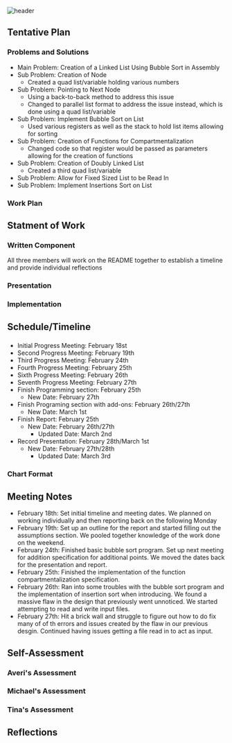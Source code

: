 ![header](https://capsule-render.vercel.app/api?type=waving&color=D5D6EA&height=300&section=header&text=CS3113_SP22_LAB01_TEAMMneumonic&fontSize=30&animation=fadeIn)

## Tentative Plan 
### Problems and Solutions
-   Main Problem: Creation of a Linked List Using Bubble Sort in Assembly 
-  Sub Problem: Creation of Node
   - Created a quad list/variable holding various numbers
-  Sub Problem: Pointing to Next Node
   -  Using a back-to-back method to address this issue
   -   Changed to parallel list format to address the issue instead, which is done using a quad list/variable
- Sub Problem: Implement Bubble Sort on List
   - Used various registers as well as the stack to hold list items allowing for sorting 
- Sub Problem: Creation of Functions for Compartmentalization
   - Changed code so that register would be passed as parameters allowing for the creation of functions 
- Sub Problem: Creation of Doubly Linked List
   - Created a third quad list/variable 
- Sub Problem: Allow for Fixed Sized List to be Read In 
- Sub Problem: Implement Insertions Sort on List

### Work Plan

## Statment of Work 

### Written Component
All three members will work on the README together to establish a timeline and provide individual reflections

### Presentation

### Implementation

## Schedule/Timeline 
### 
-  Initial Progress Meeting: February 18st
-  Second Progress Meeting: February 19th
-  Third Progress Meeting: February 24th 
-  Fourth Progress Meeting: February 25th 
-  Sixth Progress Meeting: February 26th 
-  Seventh Progress Meeting: February 27th 
-  Finish Programming section: February 25th 
   - New Date: February 27th      
-  Finish Programing section with add-ons: February 26th/27th
      - New Date: March 1st 
-  Finish Report: February 25th
   - New Date: February 26th/27th 
      - Updated Date: March 2nd 
-  Record Presentation: February 28th/March 1st 
   - New Date: February 27th/28th  
      - Updated Date: March 3rd 
### Chart Format 
 
## Meeting Notes
-  February 18th: Set initial timeline and meeting dates. We planned on working individually and then reporting back on the following Monday 
-  February 19th: Set up an outline for the report and started filling out the assumptions section. We pooled together knowledge of the work done on the weekend.
-  February 24th: Finished basic bubble sort program. Set up next meeting for addition specification for additional points. We moved the dates back for the presentation and report.
-  February 25th: Finished the implementation of the function compartmentalization specification.  
-  February 26th: Ran into some troubles with the bubble sort program and the implementation of insertion sort when introducing. We found a massive flaw in the design that previously went unnoticed. We started attempting to read and write input files. 
-  February 27th: Hit a brick wall and struggle to figure out how to do fix many of of th errors and issues created by the flaw in our previous desgin. Continued having issues getting a file read in to act as input. 
 
 ## Self-Assessment 
 
 ### Averi's Assessment
 
 ### Michael's Assessment
 
 ### Tina's Assessment
 
 ## Reflections
 
   
